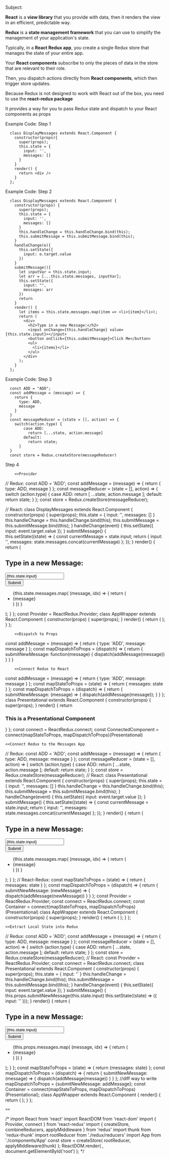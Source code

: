 Subject:

**React** is a **view library** that you provide with data, 
then it renders the view in an efficient, predictable way. 

**Redux** is a **state management framework** that you can use to simplify the management of your application's state. 

Typically, in a **React Redux app**, you create a single Redux store that manages the state of your entire app.

Your **React components** subscribe to only the pieces of data in the store that are relevant to their role. 

Then, you dispatch actions directly from **React components**, which then trigger store updates.

Because Redux is not designed to work with React out of the box, you need to use the **react-redux package** 

It provides a way for you to pass Redux state and dispatch to your React components as props

Example Code: Step 1
```
  class DisplayMessages extends React.Component {
    constructor(props){
      super(props);
      this.state = {
        input: '',
        messages: []
      }
    }
    render() {
      return <div />
    }
  };
```


Example Code: Step 2
```
  class DisplayMessages extends React.Component {
    constructor(props) {
      super(props);
      this.state = {
        input: '',
        messages: []
      }
      this.handleChange = this.handleChange.bind(this);
      this.submitMessage = this.submitMessage.bind(this);
    }
    handleChange(e){
      this.setState({
        input: e.target.value
      })
    }
    submitMessage(){
      let inputVar = this.state.input;
      let arr = [...this.state.messages, inputVar];
      this.setState({
        input: "",
        messages: arr
      })
      return
    }
    render() {
      let items = this.state.messages.map(item => <li>{item}</li>);
      return (
        <div>
          <h2>Type in a new Message:</h2>
          <input onChange={this.handleChange} value={this.state.input}></input>
          <button onClick={this.submitMessage}>Click Me</button>
          <ul>
            <li>{items}</li>
          </ul>
        </div>
      );
    }
  };
```


Example Code: Step 3
```
  const ADD = "ADD";
  const addMessage = (message) => {
    return {
      type: ADD,
      message
    }
  }
  const messageReducer = (state = [], action) => {
    switch(action.type) {
        case ADD:
          return [...state, action.message]
        default:
          return state;
      }
  }
  const store = Redux.createStore(messageReducer)
```

Step 4


        <<Provider
// Redux:
const ADD = 'ADD';
const addMessage = (message) => {
  return {
    type: ADD,
    message
  }
};
const messageReducer = (state = [], action) => {
  switch (action.type) {
    case ADD:
      return [
        ...state,
        action.message
      ];
    default:
      return state;
  }
};
const store = Redux.createStore(messageReducer);

// React:
class DisplayMessages extends React.Component {
  constructor(props) {
    super(props);
    this.state = {
      input: '',
      messages: []
    }
    this.handleChange = this.handleChange.bind(this);
    this.submitMessage = this.submitMessage.bind(this);
  }
  handleChange(event) {
    this.setState({
      input: event.target.value
    });
  }
  submitMessage() {  
    this.setState((state) => {
      const currentMessage = state.input;
      return {
        input: '',
        messages: state.messages.concat(currentMessage)
      };
    });
  }
  render() {
    return (
      <div>
        <h2>Type in a new Message:</h2>
        <input
          value={this.state.input}
          onChange={this.handleChange}/><br/>
        <button onClick={this.submitMessage}>Submit</button>
        <ul>
          {this.state.messages.map( (message, idx) => {
              return (
                 <li key={idx}>{message}</li>
              )
            })
          }
        </ul>
      </div>
    );
  }
};
const Provider = ReactRedux.Provider;
class AppWrapper extends React.Component {
  constructor(props) {
    super(props);
  }
  render() {
    return (
      <Provider store={store}>
        <DisplayMessages/>
      </Provider>
    );
  }
};


        <<Dispatch to Props
const addMessage = (message) => {
  return {
    type: 'ADD',
    message: message
  }
};
const mapDispatchToProps = (dispatch) => {
  return {
    submitNewMessage: function(message) {
      dispatch(addMessage(message))
    }
  }
}


        <<Connect Redux to React
const addMessage = (message) => {
  return {
    type: 'ADD',
    message: message
  }
};
const mapStateToProps = (state) => {
  return {
    messages: state
  }
};
const mapDispatchToProps = (dispatch) => {
  return {
    submitNewMessage: (message) => {
      dispatch(addMessage(message));
    }
  }
};
class Presentational extends React.Component {
  constructor(props) {
    super(props);
  }
  render() {
    return <h3>This is a Presentational Component</h3>
  }
};
const connect = ReactRedux.connect;
const ConnectedComponent = connect(mapStateToProps, mapDispatchToProps)(Presentational)

    <<Connect Redux to the Messages App
// Redux:
const ADD = 'ADD';
const addMessage = (message) => {
  return {
    type: ADD,
    message: message
  }
};
const messageReducer = (state = [], action) => {
  switch (action.type) {
    case ADD:
      return [
        ...state,
        action.message
      ];
    default:
      return state;
  }
};
const store = Redux.createStore(messageReducer);
// React:
class Presentational extends React.Component {
  constructor(props) {
    super(props);
    this.state = {
      input: '',
      messages: []
    }
    this.handleChange = this.handleChange.bind(this);
    this.submitMessage = this.submitMessage.bind(this);
  }
  handleChange(event) {
    this.setState({
      input: event.target.value
    });
  }
  submitMessage() {
    this.setState((state) => {
      const currentMessage = state.input;
      return {
        input: '',
        messages: state.messages.concat(currentMessage)
      };
    });
  }
  render() {
    return (
      <div>
        <h2>Type in a new Message:</h2>
        <input
          value={this.state.input}
          onChange={this.handleChange}/><br/>
        <button onClick={this.submitMessage}>Submit</button>
        <ul>
          {this.state.messages.map( (message, idx) => {
              return (
                 <li key={idx}>{message}</li>
              )
            })
          }
        </ul>
      </div>
    );
  }
};
// React-Redux:
const mapStateToProps = (state) => {
  return { messages: state }
};
const mapDispatchToProps = (dispatch) => {
  return {
    submitNewMessage: (newMessage) => {
       dispatch(addMessage(newMessage))
    }
  }
};
const Provider = ReactRedux.Provider;
const connect = ReactRedux.connect;
const Container = connect(mapStateToProps, mapDispatchToProps)(Presentational)
class AppWrapper extends React.Component {
  constructor(props) {
    super(props);
  }
  render() {
    return (
      <Provider store={store}>
        <Container/>
      </Provider>
      );
  }
};

    <<Extract Local State into Redux
// Redux:
const ADD = 'ADD';
const addMessage = (message) => {
  return {
    type: ADD,
    message: message
  }
};
const messageReducer = (state = [], action) => {
  switch (action.type) {
    case ADD:
      return [
        ...state,
        action.message
      ];
    default:
      return state;
  }
};
const store = Redux.createStore(messageReducer);
// React:
const Provider = ReactRedux.Provider;
const connect = ReactRedux.connect;
class Presentational extends React.Component {
  constructor(props) {
    super(props);
    this.state = {
      input: ''
    }
    this.handleChange = this.handleChange.bind(this);
    this.submitMessage = this.submitMessage.bind(this);
  }
  handleChange(event) {
    this.setState({
      input: event.target.value
    });
  }
  submitMessage() {
    this.props.submitNewMessage(this.state.input)
    this.setState((state) => ({
      input: ''
    }));
  }
  render() {
    return (
      <div>
        <h2>Type in a new Message:</h2>
        <input
          value={this.state.input}
          onChange={this.handleChange}/><br/>
        <button onClick={this.submitMessage}>Submit</button>
        <ul>
          {this.props.messages.map( (message, idx) => {
              return (
                 <li key={idx}>{message}</li>
              )
            })
          }
        </ul>
      </div>
    );
  }
};
const mapStateToProps = (state) => {
  return {messages: state}
};
const mapDispatchToProps = (dispatch) => {
  return {
    submitNewMessage: (message) => {
      dispatch(addMessage(message))
    }
  }
};
  //diff way to write mapDispatchToProps = {submitNewMessage: addMessage};
const Container = connect(mapStateToProps, mapDispatchToProps)(Presentational);
class AppWrapper extends React.Component {
  render() {
    return (
      <Provider store={store}>
        <Container/>
      </Provider>
    );
  }
};

    <<  
/*
import React from 'react'
import ReactDOM from 'react-dom'
import { Provider, connect } from 'react-redux'
import { createStore, combineReducers, applyMiddleware } from 'redux'
import thunk from 'redux-thunk'
import rootReducer from './redux/reducers'
import App from './components/App'
const store = createStore(
  rootReducer,
  applyMiddleware(thunk)
);
ReactDOM.render(
  <Provider store={store}>
    <App/>
  </Provider>,
  document.getElementById('root')
);
*/


